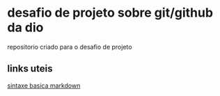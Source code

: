 #  desafio de projeto sobre git/github da dio 
repositorio criado para o desafio de projeto

## links uteis
[sintaxe basica markdown](https://www.markdownguide.org/basic-syntax/)
